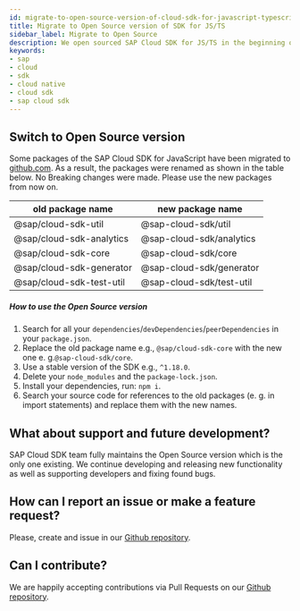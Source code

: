 ```yaml
---
id: migrate-to-open-source-version-of-cloud-sdk-for-javascript-typescript
title: Migrate to Open Source version of SDK for JS/TS
sidebar_label: Migrate to Open Source
description: We open sourced SAP Cloud SDK for JS/TS in the beginning of 2020. This guide will help you with migration to the Open Source version.
keywords:
- sap
- cloud
- sdk
- cloud native
- cloud sdk
- sap cloud sdk
---
```


## Switch to Open Source version

 Some packages of the SAP Cloud SDK for JavaScript have been migrated to [github.com](https://github.com/SAP/cloud-sdk).
 As a result, the packages were renamed as shown in the table below. No Breaking changes were made. Please use the new packages from now on.

  | old package name         | new package name         |
 |--------------------------|--------------------------|
 | @sap/cloud-sdk-util      | @sap-cloud-sdk/util      |
 | @sap/cloud-sdk-analytics | @sap-cloud-sdk/analytics |
 | @sap/cloud-sdk-core      | @sap-cloud-sdk/core      |
 | @sap/cloud-sdk-generator | @sap-cloud-sdk/generator |
 | @sap/cloud-sdk-test-util | @sap-cloud-sdk/test-util |

  ##### How to use the Open Source version
 1. Search for all your `dependencies`/`devDependencies`/`peerDependencies` in your `package.json`.
 1. Replace the old package name e.g., `@sap/cloud-sdk-core` with the new one  e. g.`@sap-cloud-sdk/core`.
 1. Use a stable version of the SDK e.g., `^1.18.0`.
 1. Delete your `node_modules` and the `package-lock.json`.
 1. Install your dependencies, run: `npm i`.
 1. Search your source code for references to the old packages (e. g. in import statements) and replace them with the new names.

## What about support and future development?

SAP Cloud SDK team fully maintains the Open Source version which is the only one existing. We continue developing and releasing new functionality as well as supporting developers and fixing found bugs.

## How can I report an issue or make a feature request?

Please, create and issue in our [Github repository](https://github.com/SAP/cloud-sdk/issues).

## Can I contribute?

We are happily accepting contributions via Pull Requests on our [Github repository](https://github.com/SAP/cloud-sdk).
